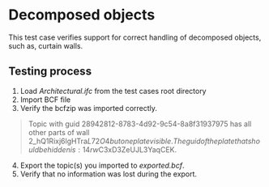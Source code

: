 # Decomposed objects

This test case verifies support for correct handling of decomposed objects, such as, curtain walls.

## Testing process

1. Load _Architectural.ifc_ from the test cases root directory
2. Import BCF file
3. Verify the bcfzip was imported correctly.
> Topic with guid 28942812-8783-4d92-9c54-8a8f31937975 has all other parts of wall 2_hQ1Rixj6lgHTra$L72O4 but one plate visible. The guid of the plate that should be hidden is: 14rw$C3xD3ZeUJL3YaqCEK.

4. Export the topic(s) you imported to _exported.bcf_.
5. Verify that no information was lost during the export.

